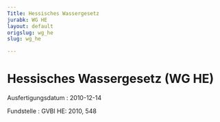 ```yaml
---
Title: Hessisches Wassergesetz
jurabk: WG HE
layout: default
origslug: wg_he
slug: wg_he

---
```


# Hessisches Wassergesetz (WG HE)

Ausfertigungsdatum
:   2010-12-14

Fundstelle
:   GVBl HE: 2010, 548

